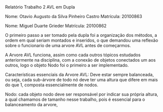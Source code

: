 Relatório Trabalho 2 AVL em Dupla

Nome: Otavio Augusto da Silva Pinheiro Castro
Matrícula: 20100863

Nome: Miguel Duarte Grieder
Matrícula: 20100862

O primeiro passo a ser tomado pela dupla foi a organização dos métodos, a ordem em qual seriam montados e inseridos, o que demandou uma reflexão sobre o funcionario de uma arvore AVL antes de começarmos.

A Arvore AVL funciona, assim como cada outros tópicos estudados anteriormente na disciplina, com a conexão de objetos conectados um aos outros, logo o objeto Nodo foi o primeiro a ser implementado.

Características essenciais da Arvore AVL: Deve estar sempre balanceada, ou seja, cada sub-árvore de todo nó deve ter uma altura que difere em mais do que 1, composta essencialmente de nodos.

Nodo: cada objeto nodo deve ser responsável por indicar sua própria altura, a qual chamamos de tamanho nesse trabalho, pois é essencial para o balanceamento da arvore,
